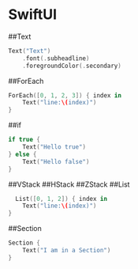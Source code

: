 # SwiftUI

##Text
```swift
Text("Text")
    .font(.subheadline)
    .foregroundColor(.secondary)

```
##ForEach

```swift
ForEach([0, 1, 2, 3]) { index in
    Text("line:\(index)")
}
```

##if

```swift
if true {
    Text("Hello true")
} else {
    Text("Hello false")
}
```

##VStack
##HStack
##ZStack
##List

```swift
  List([0, 1, 2]) { index in
    Text("line:\(index)")
}
```

##Section

```swift
Section {
    Text("I am in a Section")
}

```
